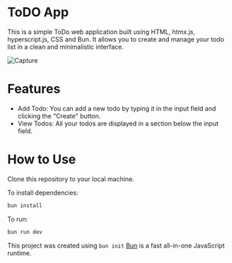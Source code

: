 # ToDO App

This is a simple ToDo web application built using HTML, htmx.js, hyperscript.js, CSS and Bun. It allows you to create and manage your todo list in a clean and minimalistic interface.

![Capture](https://github.com/arham-kk/bun-todo/assets/108623726/dfb4b31d-71cf-419e-86f1-a08fc0a0ffed)

# Features
- Add Todo: You can add a new todo by typing it in the input field and clicking the "Create" button.
- View Todos: All your todos are displayed in a section below the input field.

# How to Use
Clone this repository to your local machine.

To install dependencies:

```bash
bun install
```

To run:

```bash
bun run dev
```

This project was created using `bun init` [Bun](https://bun.sh) is a fast all-in-one JavaScript runtime.
